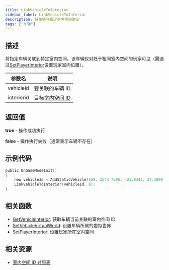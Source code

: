 ```yaml
---
title: LinkVehicleToInterior
sidebar_label: LinkVehicleToInterior
description: 将车辆与指定室内空间绑定
tags: ["车辆"]
---
```


## 描述

将指定车辆关联到特定室内空间。该车辆仅对处于相同室内空间的玩家可见（需通过[SetPlayerInterior](SetPlayerInterior)设置玩家室内位置）。

| 参数名     | 说明                                        |
| ---------- | ------------------------------------------- |
| vehicleid  | 要关联的车辆 ID                             |
| interiorid | 目标[室内空间 ID](../resources/interiorids) |

## 返回值

**true** - 操作成功执行

**false** - 操作执行失败（通常表示车辆不存在）

## 示例代码

```c
public OnGameModeInit()
{
    new vehicleId = AddStaticVehicle(559, 2543.7505, -21.8345, 27.1899, 52.6054, -1, -1);
    LinkVehicleToInterior(vehicleId, 6);
}
```

## 相关函数

- [GetVehicleInterior](GetVehicleInterior): 获取车辆当前关联的室内空间 ID
- [SetVehicleVirtualWorld](SetVehicleVirtualWorld): 设置车辆所属的虚拟世界
- [SetPlayerInterior](SetPlayerInterior): 设置玩家所在室内空间

## 相关资源

- [室内空间 ID 对照表](../resources/interiorids)
